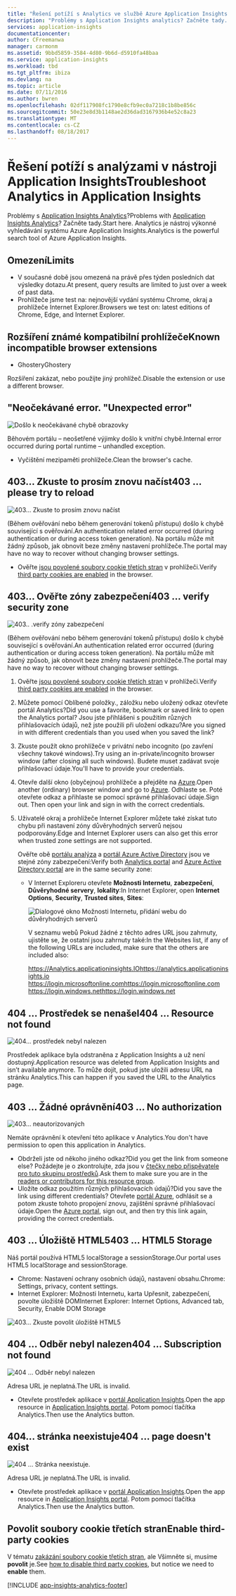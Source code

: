 ```yaml
---
title: "Řešení potíží s Analytics ve službě Azure Application Insights | Microsoft Docs"
description: "Problémy s Application Insights analytics? Začněte tady. "
services: application-insights
documentationcenter: 
author: CFreemanwa
manager: carmonm
ms.assetid: 9bbd5859-3584-4d80-9b6d-d5910fa48baa
ms.service: application-insights
ms.workload: tbd
ms.tgt_pltfrm: ibiza
ms.devlang: na
ms.topic: article
ms.date: 07/11/2016
ms.author: bwren
ms.openlocfilehash: 02df117908fc1790e8cfb9ec0a7218c1b8be856c
ms.sourcegitcommit: 50e23e8d3b1148ae2d36dad3167936b4e52c8a23
ms.translationtype: MT
ms.contentlocale: cs-CZ
ms.lasthandoff: 08/18/2017
---
```

# <a name="troubleshoot-analytics-in-application-insights"></a><span data-ttu-id="b1d6b-104">Řešení potíží s analýzami v nástroji Application Insights</span><span class="sxs-lookup"><span data-stu-id="b1d6b-104">Troubleshoot Analytics in Application Insights</span></span>
<span data-ttu-id="b1d6b-105">Problémy s [Application Insights Analytics](app-insights-analytics.md)?</span><span class="sxs-lookup"><span data-stu-id="b1d6b-105">Problems with [Application Insights Analytics](app-insights-analytics.md)?</span></span> <span data-ttu-id="b1d6b-106">Začněte tady.</span><span class="sxs-lookup"><span data-stu-id="b1d6b-106">Start here.</span></span> <span data-ttu-id="b1d6b-107">Analytics je nástroj výkonné vyhledávání systému Azure Application Insights.</span><span class="sxs-lookup"><span data-stu-id="b1d6b-107">Analytics is the powerful search tool of Azure Application Insights.</span></span>

## <a name="limits"></a><span data-ttu-id="b1d6b-108">Omezení</span><span class="sxs-lookup"><span data-stu-id="b1d6b-108">Limits</span></span>
* <span data-ttu-id="b1d6b-109">V současné době jsou omezená na právě přes týden posledních dat výsledky dotazu.</span><span class="sxs-lookup"><span data-stu-id="b1d6b-109">At present, query results are limited to just over a week of past data.</span></span>
* <span data-ttu-id="b1d6b-110">Prohlížeče jsme test na: nejnovější vydání systému Chrome, okraj a prohlížeče Internet Explorer.</span><span class="sxs-lookup"><span data-stu-id="b1d6b-110">Browsers we test on: latest editions of Chrome, Edge, and Internet Explorer.</span></span>

## <a name="known-incompatible-browser-extensions"></a><span data-ttu-id="b1d6b-111">Rozšíření známé kompatibilní prohlížeče</span><span class="sxs-lookup"><span data-stu-id="b1d6b-111">Known incompatible browser extensions</span></span>
* <span data-ttu-id="b1d6b-112">Ghostery</span><span class="sxs-lookup"><span data-stu-id="b1d6b-112">Ghostery</span></span>

<span data-ttu-id="b1d6b-113">Rozšíření zakázat, nebo použijte jiný prohlížeč.</span><span class="sxs-lookup"><span data-stu-id="b1d6b-113">Disable the extension or use a different browser.</span></span>

## <span data-ttu-id="b1d6b-114"><a name="e-a"></a>"Neočekávané error.</span><span class="sxs-lookup"><span data-stu-id="b1d6b-114"><a name="e-a"></a> "Unexpected error"</span></span>
![Došlo k neočekávané chybě obrazovky](./media/app-insights-analytics-troubleshooting/010.png)

<span data-ttu-id="b1d6b-116">Běhovém portálu – neošetřené výjimky došlo k vnitřní chybě.</span><span class="sxs-lookup"><span data-stu-id="b1d6b-116">Internal error occurred during portal runtime – unhandled exception.</span></span>

* <span data-ttu-id="b1d6b-117">Vyčištění mezipaměti prohlížeče.</span><span class="sxs-lookup"><span data-stu-id="b1d6b-117">Clean the browser's cache.</span></span> 

## <span data-ttu-id="b1d6b-118"><a name="e-b"></a>403... Zkuste to prosím znovu načíst</span><span class="sxs-lookup"><span data-stu-id="b1d6b-118"><a name="e-b"></a>403 ... please try to reload</span></span>
![403... Zkuste to prosím znovu načíst](./media/app-insights-analytics-troubleshooting/020.png)

<span data-ttu-id="b1d6b-120">(Během ověřování nebo během generování tokenů přístupu) došlo k chybě související s ověřování.</span><span class="sxs-lookup"><span data-stu-id="b1d6b-120">An authentication related error occurred (during authentication or during access token generation).</span></span> <span data-ttu-id="b1d6b-121">Na portálu může mít žádný způsob, jak obnovit beze změny nastavení prohlížeče.</span><span class="sxs-lookup"><span data-stu-id="b1d6b-121">The portal may have no way to  recover without changing browser settings.</span></span>

* <span data-ttu-id="b1d6b-122">Ověřte [jsou povolené soubory cookie třetích stran](#cookies) v prohlížeči.</span><span class="sxs-lookup"><span data-stu-id="b1d6b-122">Verify [third party cookies are enabled](#cookies) in the browser.</span></span> 

## <span data-ttu-id="b1d6b-123"><a name="authentication"></a>403... Ověřte zóny zabezpečení</span><span class="sxs-lookup"><span data-stu-id="b1d6b-123"><a name="authentication"></a>403 ... verify security zone</span></span>
![403.. .verify zóny zabezpečení](./media/app-insights-analytics-troubleshooting/030.png)

<span data-ttu-id="b1d6b-125">(Během ověřování nebo během generování tokenů přístupu) došlo k chybě související s ověřování.</span><span class="sxs-lookup"><span data-stu-id="b1d6b-125">An authentication related error occurred (during authentication or during access token generation).</span></span> <span data-ttu-id="b1d6b-126">Na portálu může mít žádný způsob, jak obnovit beze změny nastavení prohlížeče.</span><span class="sxs-lookup"><span data-stu-id="b1d6b-126">The portal may have no way to  recover without changing browser settings.</span></span>

1. <span data-ttu-id="b1d6b-127">Ověřte [jsou povolené soubory cookie třetích stran](#cookies) v prohlížeči.</span><span class="sxs-lookup"><span data-stu-id="b1d6b-127">Verify [third party cookies are enabled](#cookies) in the browser.</span></span> 
2. <span data-ttu-id="b1d6b-128">Můžete pomocí Oblíbené položky., záložku nebo uložený odkaz otevřete portál Analytics?</span><span class="sxs-lookup"><span data-stu-id="b1d6b-128">Did you use a favorite, bookmark or saved link to open the Analytics portal?</span></span> <span data-ttu-id="b1d6b-129">Jsou jste přihlášeni s použitím různých přihlašovacích údajů, než jste použili při uložení odkazu?</span><span class="sxs-lookup"><span data-stu-id="b1d6b-129">Are you signed in with different credentials than you used when you saved the link?</span></span>
3. <span data-ttu-id="b1d6b-130">Zkuste použít okno prohlížeče v privátní nebo incognito (po zavření všechny takové windows).</span><span class="sxs-lookup"><span data-stu-id="b1d6b-130">Try using an in-private/incognito browser window (after closing all such windows).</span></span> <span data-ttu-id="b1d6b-131">Budete muset zadávat svoje přihlašovací údaje.</span><span class="sxs-lookup"><span data-stu-id="b1d6b-131">You'll have to provide your credentials.</span></span> 
4. <span data-ttu-id="b1d6b-132">Otevře další okno (obyčejnou) prohlížeče a přejděte na [Azure](https://portal.azure.com).</span><span class="sxs-lookup"><span data-stu-id="b1d6b-132">Open another (ordinary) browser window and go to [Azure](https://portal.azure.com).</span></span> <span data-ttu-id="b1d6b-133">Odhlaste se. Poté otevřete odkaz a přihlaste se pomocí správné přihlašovací údaje.</span><span class="sxs-lookup"><span data-stu-id="b1d6b-133">Sign out. Then open your link and sign in with the correct credentials.</span></span>
5. <span data-ttu-id="b1d6b-134">Uživatelé okraj a prohlížeče Internet Explorer můžete také získat tuto chybu při nastavení zóny důvěryhodných serverů nejsou podporovány.</span><span class="sxs-lookup"><span data-stu-id="b1d6b-134">Edge and Internet Explorer users can also get this error when trusted zone settings are not supported.</span></span>
   
    <span data-ttu-id="b1d6b-135">Ověřte obě [portálu analýza](https://analytics.applicationinsights.io) a [portál Azure Active Directory](https://portal.azure.com) jsou ve stejné zóny zabezpečení:</span><span class="sxs-lookup"><span data-stu-id="b1d6b-135">Verify both [Analytics portal](https://analytics.applicationinsights.io) and [Azure Active Directory portal](https://portal.azure.com) are in the same security zone:</span></span>
   
   * <span data-ttu-id="b1d6b-136">V Internet Exploreru otevřete **Možnosti Internetu**, **zabezpečení**, **Důvěryhodné servery**, **lokality**:</span><span class="sxs-lookup"><span data-stu-id="b1d6b-136">In Internet Explorer, open **Internet Options**, **Security**, **Trusted sites**, **Sites**:</span></span>
     
     ![Dialogové okno Možnosti Internetu, přidání webu do důvěryhodných serverů](./media/app-insights-analytics-troubleshooting/033.png)
     
     <span data-ttu-id="b1d6b-138">V seznamu webů Pokud žádné z těchto adres URL jsou zahrnuty, ujistěte se, že ostatní jsou zahrnuty také:</span><span class="sxs-lookup"><span data-stu-id="b1d6b-138">In the Websites list, if any of the following URLs are included, make sure that the others are included also:</span></span>
     
     <span data-ttu-id="b1d6b-139">https://Analytics.applicationinsights.IO</span><span class="sxs-lookup"><span data-stu-id="b1d6b-139">https://analytics.applicationinsights.io</span></span><br/>
     <span data-ttu-id="b1d6b-140">https://login.microsoftonline.com</span><span class="sxs-lookup"><span data-stu-id="b1d6b-140">https://login.microsoftonline.com</span></span><br/>
     <span data-ttu-id="b1d6b-141">https://login.windows.net</span><span class="sxs-lookup"><span data-stu-id="b1d6b-141">https://login.windows.net</span></span>

## <span data-ttu-id="b1d6b-142"><a name="e-d"></a>404 ... Prostředek se nenašel</span><span class="sxs-lookup"><span data-stu-id="b1d6b-142"><a name="e-d"></a>404 ... Resource not found</span></span>
![404... prostředek nebyl nalezen](./media/app-insights-analytics-troubleshooting/040.png)

<span data-ttu-id="b1d6b-144">Prostředek aplikace byla odstraněna z Application Insights a už není dostupný.</span><span class="sxs-lookup"><span data-stu-id="b1d6b-144">Application resource was deleted from Application Insights and isn’t available anymore.</span></span> <span data-ttu-id="b1d6b-145">To může dojít, pokud jste uložili adresu URL na stránku Analytics.</span><span class="sxs-lookup"><span data-stu-id="b1d6b-145">This can happen if you saved the URL to the Analytics page.</span></span>

## <span data-ttu-id="b1d6b-146"><a name="e-e"></a>403 ... Žádné oprávnění</span><span class="sxs-lookup"><span data-stu-id="b1d6b-146"><a name="e-e"></a>403 ... No authorization</span></span>
![403... neautorizovaných](./media/app-insights-analytics-troubleshooting/050.png)

<span data-ttu-id="b1d6b-148">Nemáte oprávnění k otevření této aplikace v Analytics.</span><span class="sxs-lookup"><span data-stu-id="b1d6b-148">You don't have permission to open this application in Analytics.</span></span>

* <span data-ttu-id="b1d6b-149">Obdrželi jste od někoho jiného odkaz?</span><span class="sxs-lookup"><span data-stu-id="b1d6b-149">Did you get the link from someone else?</span></span> <span data-ttu-id="b1d6b-150">Požádejte je o zkontrolujte, zda jsou v [čtečky nebo přispěvatele pro tuto skupinu prostředků](app-insights-resources-roles-access-control.md).</span><span class="sxs-lookup"><span data-stu-id="b1d6b-150">Ask them to make sure you are in the [readers or contributors for this resource group](app-insights-resources-roles-access-control.md).</span></span>
* <span data-ttu-id="b1d6b-151">Uložíte odkaz použitím různých přihlašovacích údajů?</span><span class="sxs-lookup"><span data-stu-id="b1d6b-151">Did you save the link using different credentials?</span></span> <span data-ttu-id="b1d6b-152">Otevřete [portál Azure](https://portal.azure.com), odhlásit se a potom zkuste tohoto propojení znovu, zajištění správné přihlašovací údaje.</span><span class="sxs-lookup"><span data-stu-id="b1d6b-152">Open the [Azure portal](https://portal.azure.com), sign out, and then try this link again, providing the correct credentials.</span></span>

## <span data-ttu-id="b1d6b-153"><a name="html-storage"></a>403 ... Úložiště HTML5</span><span class="sxs-lookup"><span data-stu-id="b1d6b-153"><a name="html-storage"></a>403 ... HTML5 Storage</span></span>
<span data-ttu-id="b1d6b-154">Náš portál používá HTML5 localStorage a sessionStorage.</span><span class="sxs-lookup"><span data-stu-id="b1d6b-154">Our portal uses HTML5 localStorage and sessionStorage.</span></span>

* <span data-ttu-id="b1d6b-155">Chrome: Nastavení ochrany osobních údajů, nastavení obsahu.</span><span class="sxs-lookup"><span data-stu-id="b1d6b-155">Chrome: Settings, privacy, content settings.</span></span>
* <span data-ttu-id="b1d6b-156">Internet Explorer: Možnosti Internetu, karta Upřesnit, zabezpečení, povolte úložiště DOM</span><span class="sxs-lookup"><span data-stu-id="b1d6b-156">Internet Explorer: Internet Options, Advanced tab, Security, Enable DOM Storage</span></span>

![403... Zkuste povolit úložiště HTML5](./media/app-insights-analytics-troubleshooting/060.png)

## <span data-ttu-id="b1d6b-158"><a name="e-g"></a>404 ... Odběr nebyl nalezen</span><span class="sxs-lookup"><span data-stu-id="b1d6b-158"><a name="e-g"></a>404 ... Subscription not found</span></span>
![404 ... Odběr nebyl nalezen](./media/app-insights-analytics-troubleshooting/070.png)

<span data-ttu-id="b1d6b-160">Adresa URL je neplatná.</span><span class="sxs-lookup"><span data-stu-id="b1d6b-160">The URL is invalid.</span></span> 

* <span data-ttu-id="b1d6b-161">Otevřete prostředek aplikace v [portál Application Insights](https://portal.azure.com).</span><span class="sxs-lookup"><span data-stu-id="b1d6b-161">Open the app resource in [Application Insights portal](https://portal.azure.com).</span></span> <span data-ttu-id="b1d6b-162">Potom pomocí tlačítka Analytics.</span><span class="sxs-lookup"><span data-stu-id="b1d6b-162">Then use the Analytics button.</span></span>

## <span data-ttu-id="b1d6b-163"><a name="e-h"></a>404... stránka neexistuje</span><span class="sxs-lookup"><span data-stu-id="b1d6b-163"><a name="e-h"></a>404 ... page doesn't exist</span></span>
![404 ... Stránka neexistuje.](./media/app-insights-analytics-troubleshooting/080.png)

<span data-ttu-id="b1d6b-165">Adresa URL je neplatná.</span><span class="sxs-lookup"><span data-stu-id="b1d6b-165">The URL is invalid.</span></span>

* <span data-ttu-id="b1d6b-166">Otevřete prostředek aplikace v [portál Application Insights](https://portal.azure.com).</span><span class="sxs-lookup"><span data-stu-id="b1d6b-166">Open the app resource in [Application Insights portal](https://portal.azure.com).</span></span> <span data-ttu-id="b1d6b-167">Potom pomocí tlačítka Analytics.</span><span class="sxs-lookup"><span data-stu-id="b1d6b-167">Then use the Analytics button.</span></span>

## <span data-ttu-id="b1d6b-168"><a name="cookies"></a>Povolit soubory cookie třetích stran</span><span class="sxs-lookup"><span data-stu-id="b1d6b-168"><a name="cookies"></a>Enable third-party cookies</span></span>
  <span data-ttu-id="b1d6b-169">V tématu [zakázání soubory cookie třetích stran](http://www.digitalcitizen.life/how-disable-third-party-cookies-all-major-browsers), ale Všimněte si, musíme **povolit** je.</span><span class="sxs-lookup"><span data-stu-id="b1d6b-169">See [how to disable third party cookies](http://www.digitalcitizen.life/how-disable-third-party-cookies-all-major-browsers), but notice we need to **enable** them.</span></span>


[!INCLUDE [app-insights-analytics-footer](../../includes/app-insights-analytics-footer.md)]

